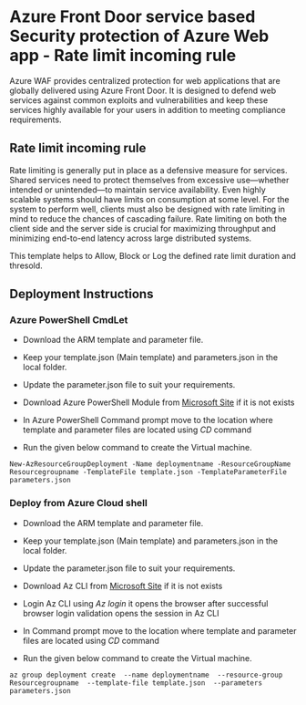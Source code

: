 Azure Front Door service based Security protection of Azure Web app - Rate limit incoming rule
==============================================================================================

Azure WAF provides centralized protection for web applications that are globally
delivered using Azure Front Door. It is designed to defend web services against
common exploits and vulnerabilities and keep these services highly available for
your users in addition to meeting compliance requirements.

Rate limit incoming rule
------------------------

Rate limiting is generally put in place as a defensive measure for services.
Shared services need to protect themselves from excessive use—whether intended
or unintended—to maintain service availability. Even highly scalable systems
should have limits on consumption at some level. For the system to perform well,
clients must also be designed with rate limiting in mind to reduce the chances
of cascading failure. Rate limiting on both the client side and the server side
is crucial for maximizing throughput and minimizing end-to-end latency across
large distributed systems.

This template helps to Allow, Block or Log the defined rate limit duration and
thresold.

Deployment Instructions
-----------------------

### Azure PowerShell CmdLet

-   Download the ARM template and parameter file.

-   Keep your template.json (Main template) and parameters.json in the local
    folder.

-   Update the parameter.json file to suit your requirements.

-   Download Azure PowerShell Module from [Microsoft
    Site](https://docs.microsoft.com/en-us/powershell/azure/install-az-ps?view=azps-3.1.0)
    if it is not exists

-   In Azure PowerShell Command prompt move to the location where template and
    parameter files are located using *CD* command

-   Run the given below command to create the Virtual machine.

~~~~~~~~~~~~~~~~~~~~~~~~~~~~~~~~~~~~~~~~~~~~~~~~~~~~~~~~~~~~~~~~~~~~~~~~~~~~~~~~
New-AzResourceGroupDeployment -Name deploymentname -ResourceGroupName Resourcegroupname -TemplateFile template.json -TemplateParameterFile parameters.json
~~~~~~~~~~~~~~~~~~~~~~~~~~~~~~~~~~~~~~~~~~~~~~~~~~~~~~~~~~~~~~~~~~~~~~~~~~~~~~~~

### Deploy from Azure Cloud shell

-   Download the ARM template and parameter file.

-   Keep your template.json (Main template) and parameters.json in the local
    folder.

-   Update the parameter.json file to suit your requirements.

-   Download Az CLI from [Microsoft
    Site](https://docs.microsoft.com/en-us/cli/azure/install-azure-cli?view=azure-cli-latest)
    if it is not exists

-   Login Az CLI using *Az login* it opens the browser after successful browser
    login validation opens the session in Az CLI

-   In Command prompt move to the location where template and parameter files
    are located using *CD* command

-   Run the given below command to create the Virtual machine.

~~~~~~~~~~~~~~~~~~~~~~~~~~~~~~~~~~~~~~~~~~~~~~~~~~~~~~~~~~~~~~~~~~~~~~~~~~~~~~~~
az group deployment create  --name deploymentname  --resource-group Resourcegroupname  --template-file template.json  --parameters parameters.json
~~~~~~~~~~~~~~~~~~~~~~~~~~~~~~~~~~~~~~~~~~~~~~~~~~~~~~~~~~~~~~~~~~~~~~~~~~~~~~~~
